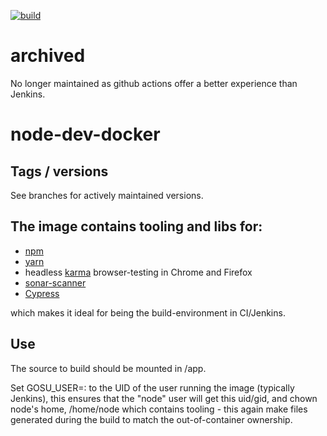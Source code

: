 [![build](https://github.com/evryfs/node-dev-docker/actions/workflows/build.yaml/badge.svg)](https://github.com/evryfs/node-dev-docker/actions/workflows/build.yaml)

# archived

No longer maintained as github actions offer a better experience than Jenkins.

# node-dev-docker

## Tags / versions

See branches for actively maintained versions.

## The image contains tooling and libs for:
* [npm](https://www.npmjs.com/get-npm)
* [yarn](https://yarnpkg.com)
* headless [karma](https://karma-runner.github.io/2.0/index.html) browser-testing in Chrome and Firefox
* [sonar-scanner](https://docs.sonarqube.org/display/SCAN/Analyzing+with+SonarQube+Scanner)
* [Cypress](https://docs.cypress.io/)

which makes it ideal for being the build-environment in CI/Jenkins.

## Use
The source to build should be mounted in /app.

Set GOSU_USER=<uid>:<gid> to the UID of the user running the image (typically Jenkins),
this ensures that the "node" user will get this uid/gid, and chown node's home, /home/node
which contains tooling - this again make files generated during the build to match the out-of-container ownership.
